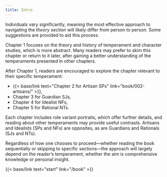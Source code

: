 ```yaml
---
title: Intro
---
```

Individuals vary significantly, meaning the most effective approach to navigating the *theory section* will likely differ from person to person. Some suggestions are provided to aid this process.

Chapter 1 focuses on the theory and history of temperament and character studies, which is more abstract. Many readers may prefer to skim this chapter or return to it later, after gaining a better understanding of the temperaments presented in other chapters.

After Chapter 1, readers are encouraged to explore the chapter relevant to their specific temperament:

- {{< base/link text="Chapter 2 for Artisan SPs" link="book/002-artisans/" >}}, 
- Chapter 3 for Guardian SJs, 
- Chapter 4 for Idealist NFs, 
- Chapter 5 for Rational NTs. 

Each chapter includes role variant portraits, which offer further details, and reading about other temperaments may provide useful contrasts. Artisans and Idealists (SPs and NFs) are opposites, as are Guardians and Rationals (SJs and NTs).

Regardless of how one chooses to proceed—whether reading the book sequentially or skipping to specific sections—the approach will largely depend on the reader’s temperament, whether the aim is comprehensive knowledge or personal insight.

{{< base/link text="start" link="/book" >}}